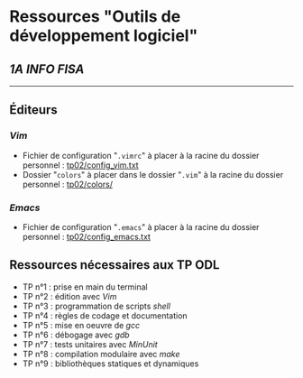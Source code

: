 # Ressources "Outils de développement logiciel"
## *1A INFO FISA*

---

## Éditeurs

### _Vim_

- Fichier de configuration "`.vimrc`" à placer à la racine du dossier personnel : [tp02/config_vim.txt](tp02/config_vim.txt)
- Dossier "`colors`" à placer dans le dossier "`.vim`" à la racine du dossier personnel : [tp02/colors/](tp02/colors/)

### _Emacs_

- Fichier de configuration "`.emacs`" à placer à la racine du dossier personnel : [tp02/config_emacs.txt](tp02/config_emacs.txt)

## Ressources nécessaires aux TP ODL

- TP n°1 : prise en main du terminal
- TP n°2 : édition avec _Vim_
- TP n°3 : programmation de scripts _shell_
- TP n°4 : règles de codage et documentation
- TP n°5 : mise en oeuvre de _gcc_
- TP n°6 : débogage avec _gdb_
- TP n°7 : tests unitaires avec _MinUnit_
- TP n°8 : compilation modulaire avec _make_
- TP n°9 : bibliothèques statiques et dynamiques
